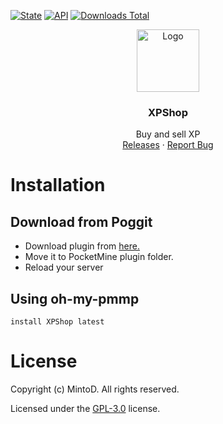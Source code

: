 [![State](https://poggit.pmmp.io/shield.state/XPShop)](https://poggit.pmmp.io/p/XPShop)
[![API](https://poggit.pmmp.io/shield.api/XPShop)](https://poggit.pmmp.io/p/XPShop)
[![Downloads Total](https://poggit.pmmp.io/shield.dl.total/XPShop)](https://poggit.pmmp.io/p/XPShop)

<div align="center">
  <a href="https://github.com/thebigcrafter/XPShop">
    <img src="https://raw.githubusercontent.com/thebigcrafter/XPShop/main/icon.png" alt="Logo" width="100" height="100">
  </a>

<h3 align="center">XPShop</h3>

  <p align="center">
    Buy and sell XP
    <br />
    <a href="https://github.com/thebigcrafter/XPShop/releases">Releases</a>
    ·
    <a href="https://github.com/thebigcrafter/XPShop/issues">Report Bug</a>
  </p>
</div>

# Installation
## Download from Poggit
  - Download plugin from <a href="https://poggit.pmmp.io/p/XPShop/">here.</a>
  - Move it to PocketMine plugin folder.
  - Reload your server
## Using oh-my-pmmp
```shell
install XPShop latest
```
# License
Copyright (c) MintoD. All rights reserved.

Licensed under the [GPL-3.0](https://github.com/thebigcrafter/XPShop#GPL-3.0-1) license.
